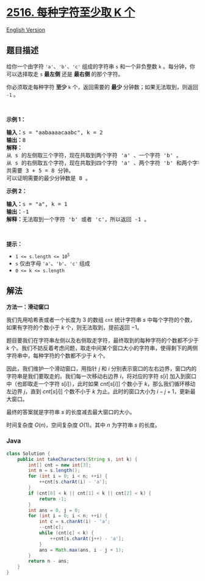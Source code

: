 # [2516. 每种字符至少取 K 个](https://leetcode.cn/problems/take-k-of-each-character-from-left-and-right)

[English Version](/solution/2500-2599/2516.Take%20K%20of%20Each%20Character%20From%20Left%20and%20Right/README_EN.md)

## 题目描述

<p>给你一个由字符 <code>'a'</code>、<code>'b'</code>、<code>'c'</code> 组成的字符串 <code>s</code> 和一个非负整数 <code>k</code> 。每分钟，你可以选择取走 <code>s</code> <strong>最左侧</strong> 还是 <strong>最右侧</strong> 的那个字符。</p>

<p>你必须取走每种字符 <strong>至少</strong> <code>k</code> 个，返回需要的 <strong>最少</strong> 分钟数；如果无法取到，则返回<em> </em><code>-1</code> 。</p>

<p>&nbsp;</p>

<p><strong>示例 1：</strong></p>

<pre>
<strong>输入：</strong>s = "aabaaaacaabc", k = 2
<strong>输出：</strong>8
<strong>解释：</strong>
从 s 的左侧取三个字符，现在共取到两个字符 'a' 、一个字符 'b' 。
从 s 的右侧取五个字符，现在共取到四个字符 'a' 、两个字符 'b' 和两个字符 'c' 。
共需要 3 + 5 = 8 分钟。
可以证明需要的最少分钟数是 8 。
</pre>

<p><strong>示例 2：</strong></p>

<pre>
<strong>输入：</strong>s = "a", k = 1
<strong>输出：</strong>-1
<strong>解释：</strong>无法取到一个字符 'b' 或者 'c'，所以返回 -1 。
</pre>

<p>&nbsp;</p>

<p><strong>提示：</strong></p>

<ul>
	<li><code>1 &lt;= s.length &lt;= 10<sup>5</sup></code></li>
	<li><code>s</code> 仅由字母 <code>'a'</code>、<code>'b'</code>、<code>'c'</code> 组成</li>
	<li><code>0 &lt;= k &lt;= s.length</code></li>
</ul>

## 解法

**方法一：滑动窗口**

我们先用哈希表或者一个长度为 $3$ 的数组 `cnt` 统计字符串 $s$ 中每个字符的个数，如果有字符的个数小于 $k$ 个，则无法取到，提前返回 $-1$。

题目要我们在字符串左侧以及右侧取走字符，最终取到的每种字符的个数都不少于 $k$ 个。我们不妨反着考虑问题，取走中间某个窗口大小的字符串，使得剩下的两侧字符串中，每种字符的个数都不少于 $k$ 个。

因此，我们维护一个滑动窗口，用指针 $j$ 和 $i$ 分别表示窗口的左右边界，窗口内的字符串是我们要取走的。我们每一次移动右边界 $i$，将对应的字符 $s[i]$ 加入到窗口中（也即取走一个字符 $s[i]$），此时如果 $cnt[s[i]]$ 个数小于 $k$，那么我们循环移动左边界 $j$，直到 $cnt[s[i]]$ 个数不小于 $k$ 为止。此时的窗口大小为 $i - j + 1$，更新最大窗口。

最终的答案就是字符串 $s$ 的长度减去最大窗口的大小。

时间复杂度 $O(n)$，空间复杂度 $O(1)$。其中 $n$ 为字符串 $s$ 的长度。

### **Java**

```java
class Solution {
    public int takeCharacters(String s, int k) {
        int[] cnt = new int[3];
        int n = s.length();
        for (int i = 0; i < n; ++i) {
            ++cnt[s.charAt(i) - 'a'];
        }
        if (cnt[0] < k || cnt[1] < k || cnt[2] < k) {
            return -1;
        }
        int ans = 0, j = 0;
        for (int i = 0; i < n; ++i) {
            int c = s.charAt(i) - 'a';
            --cnt[c];
            while (cnt[c] < k) {
                ++cnt[s.charAt(j++) - 'a'];
            }
            ans = Math.max(ans, i - j + 1);
        }
        return n - ans;
    }
}
```
